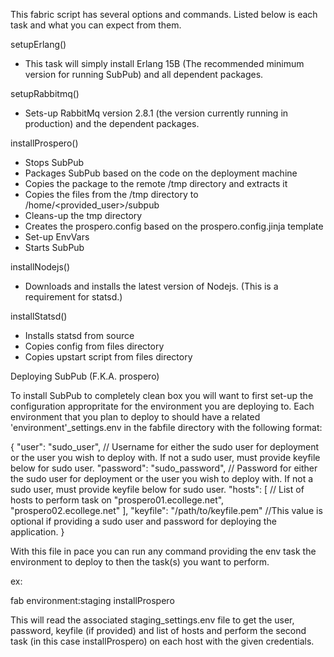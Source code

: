 This fabric script has several options and commands. Listed below is each task and what you can expect from them.

setupErlang()

* This task will simply install Erlang 15B (The recommended minimum version for running SubPub) and all dependent packages.  

setupRabbitmq()

* Sets-up RabbitMq version 2.8.1 (the version currently running in production) and the dependent packages.

installProspero()

* Stops SubPub
* Packages SubPub based on the code on the deployment machine
* Copies the package to the remote /tmp directory and extracts it
* Copies the files from the /tmp directory to /home/<provided_user>/subpub
* Cleans-up the tmp directory
* Creates the prospero.config based on the prospero.config.jinja template
* Set-up EnvVars
* Starts SubPub

installNodejs()

* Downloads and installs the latest version of Nodejs. (This is a requirement for statsd.)

installStatsd()

* Installs statsd from source
* Copies config from files directory 
* Copies upstart script from files directory


Deploying SubPub (F.K.A. prospero)

To install SubPub to completely clean box you will want to first set-up the configuration appropritate for the environment you are deploying to. Each environment that you plan to deploy to should have a related 'environment'_settings.env in the fabfile directory with the following format:

{
    "user": "sudo_user", // Username for either the sudo user for deployment or the user you wish to deploy with. If not a sudo user, must provide keyfile below for sudo user.
    "password": "sudo_password", // Password for either the sudo user for deployment or the user you wish to deploy with. If not a sudo user, must provide keyfile below for sudo user.
    "hosts": [ // List of hosts to perform task on
        "prospero01.ecollege.net",
        "prospero02.ecollege.net"
    ],
    "keyfile": "/path/to/keyfile.pem" //This value is optional if providing a sudo user and password for deploying the application.
}

With this file in pace you can run any command providing the env task the environment to deploy to then the task(s) you want to perform.

ex:

  fab environment:staging installProspero

This will read the associated staging_settings.env file to get the user, password, keyfile (if provided) and list of hosts and perform the second task (in this case installProspero) on each host with the given credentials.

